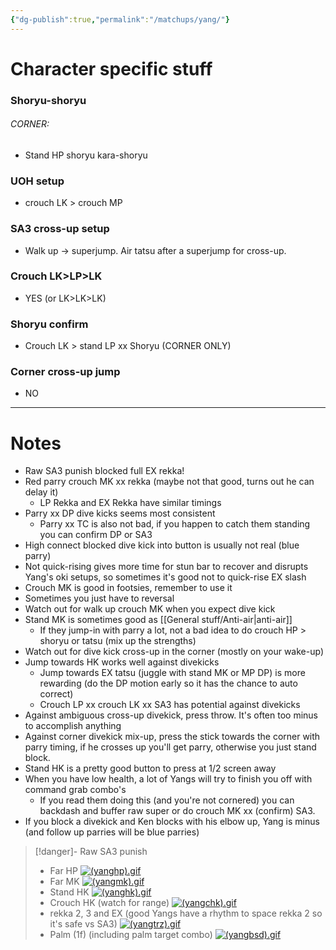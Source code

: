 ```yaml
---
{"dg-publish":true,"permalink":"/matchups/yang/"}
---
```


# Character specific stuff
### Shoryu-shoryu
###### CORNER: 
- Stand HP shoryu kara-shoryu
### UOH setup
- crouch LK > crouch MP
### SA3 cross-up setup
- Walk up -> superjump. Air tatsu after a superjump for cross-up.
### Crouch LK>LP>LK
- YES (or LK>LK>LK)
### Shoryu confirm
- Crouch LK > stand LP xx Shoryu (CORNER ONLY)
### Corner cross-up jump
- NO
***
# Notes
- Raw SA3 punish blocked full EX rekka!
- Red parry crouch MK xx rekka (maybe not that good, turns out he can delay it)
	- LP Rekka and EX Rekka have similar timings
- Parry xx DP dive kicks seems most consistent
	- Parry xx TC is also not bad, if you happen to catch them standing you can confirm DP or SA3
- High connect blocked dive kick into button is usually not real (blue parry)
- Not quick-rising gives more time for stun bar to recover and disrupts Yang's oki setups, so sometimes it's good not to quick-rise EX slash
- Crouch MK is good in footsies, remember to use it
- Sometimes you just have to reversal
- Watch out for walk up crouch MK when you expect dive kick
- Stand MK is sometimes good as [[General stuff/Anti-air\|anti-air]]
	- If they jump-in with parry a lot, not a bad idea to do crouch HP > shoryu or tatsu (mix up the strengths)
- Watch out for dive kick cross-up in the corner (mostly on your wake-up)
- Jump towards HK works well against divekicks
	- Jump towards EX tatsu (juggle with stand MK or MP DP) is more rewarding (do the DP motion early so it has the chance to auto correct)
	- Crouch LP xx crouch LK xx SA3 has potential against divekicks
- Against ambiguous cross-up divekick, press throw. It's often too minus to accomplish anything
- Against corner divekick mix-up, press the stick towards the corner with parry timing, if he crosses up you'll get parry, otherwise you just stand block.
- Stand HK is a pretty good button to press at 1/2 screen away
- When you have low health, a lot of Yangs will try to finish you off with command grab combo's
	- If you read them doing this (and you're not cornered) you can backdash and buffer raw super or do crouch MK xx (confirm) SA3.
- If you block a divekick and Ken blocks with his elbow up, Yang is minus (and follow up parries will be blue parries)

> [!danger]- Raw SA3 punish
> - Far HP
> [![(yanghp).gif](https://wiki.supercombo.gg/images/1/15/%28yanghp%29.gif)](https://wiki.supercombo.gg/w/File:(yanghp).gif)
> - Far MK
> [![(yangmk).gif](https://wiki.supercombo.gg/images/f/f9/%28yangmk%29.gif)](https://wiki.supercombo.gg/w/File:(yangmk).gif)
> - Stand HK
> [![(yanghk).gif](https://wiki.supercombo.gg/images/f/fb/%28yanghk%29.gif)](https://wiki.supercombo.gg/w/File:(yanghk).gif)
> - Crouch HK (watch for range)
> [![(yangchk).gif](https://wiki.supercombo.gg/images/a/a3/%28yangchk%29.gif)](https://wiki.supercombo.gg/w/File:(yangchk).gif)
> - rekka 2, 3 and EX (good Yangs have a rhythm to space rekka 2 so it's safe vs SA3)
> [![(yangtrz).gif](https://wiki.supercombo.gg/images/d/d9/%28yangtrz%29.gif)](https://wiki.supercombo.gg/w/File:(yangtrz).gif)
> - Palm (1f) (including palm target combo)
> [![(yangbsd).gif](https://wiki.supercombo.gg/images/d/da/%28yangbsd%29.gif)](https://wiki.supercombo.gg/w/File:(yangbsd).gif)
> 
 